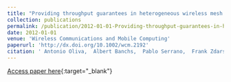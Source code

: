 ```yaml
---
title: "Providing throughput guarantees in heterogeneous wireless mesh networks: Providing throughput guarantees in heterogeneous wireless mesh"
collection: publications
permalink: /publication/2012-01-01-Providing-throughput-guarantees-in-heterogeneous-wireless-mesh-networks-Providing-throughput-guarantees-in-heterogeneous-wireless-mesh
date: 2012-01-01
venue: 'Wireless Communications and Mobile Computing'
paperurl: 'http://dx.doi.org/10.1002/wcm.2192'
citation: ' Antonio Oliva,  Albert Banchs,  Pablo Serrano,  Frank Zdarsky, &quot;Providing throughput guarantees in heterogeneous wireless mesh networks: Providing throughput guarantees in heterogeneous wireless mesh.&quot; Wireless Communications and Mobile Computing, 2012.'
---
```

[Access paper here](http://dx.doi.org/10.1002/wcm.2192){:target="_blank"}
